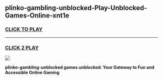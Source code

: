
## plinko-gambling-unblocked-Play-Unblocked-Games-Online-xnt1e
<h3>
<a href="https://premium76.site?title=plinko-gambling-unblocked&ref=25A">CLICK TO PLAY</a></h3>
<hr>

<h3>
<a href="https://premium76.site?title=plinko-gambling-unblocked&ref=25A">CLICK 2 PLAY</a>
  
</h3>

<a href="https://premium76.site?title=plinko-gambling-unblocked&ref=25A"><img src="https://clearcache.store/games.png"></a>


**plinko-gambling-unblocked games unblocked: Your Gateway to Fun and Accessible Online Gaming**
